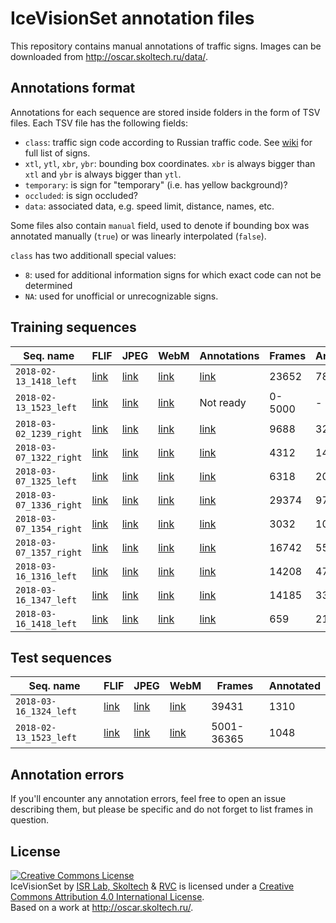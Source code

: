 # IceVisionSet annotation files

This repository contains manual annotations of traffic signs. Images can be
downloaded from http://oscar.skoltech.ru/data/.

## Annotations format

Annotations for each sequence are stored inside folders in the form of TSV files.
Each TSV file has the following fields:
- `class`: traffic sign code according to Russian traffic code. See [wiki] for
full list of signs.
- `xtl`, `ytl`, `xbr`, `ybr`: bounding box coordinates. `xbr` is always bigger than `xtl` and `ybr` is always bigger than `ytl`.
- `temporary`: is sign for "temporary" (i.e. has yellow background)?
- `occluded`: is sign occluded?
- `data`: associated data, e.g. speed limit, distance, names, etc.

Some files also contain `manual` field, used to denote if bounding box was
annotated manually (`true`) or was linearly interpolated (`false`).

`class` has two additionall special values:
- `8`: used for additional information signs for which exact code can not be
determined
- `NA`: used for unofficial or unrecognizable signs.

[wiki]: https://ru.wikipedia.org/wiki/Дорожные_знаки_России

## Training sequences

| Seq. name | FLIF | JPEG | WebM | Annotations | Frames | Annotated | Bboxes |
| --------- | ---- | ---- | ---- | ----------- | ------ | --------- | ------ |
| `2018-02-13_1418_left` | [link](http://oscar.skoltech.ru/data/2018-02-13_1418/left.tar) | [link](http://oscar.skoltech.ru/data/2018-02-13_1418/left_jpgs.tar) | [link](http://oscar.skoltech.ru/data/2018-02-13_1418/left.webm) | [link](https://github.com/icevision/annotations/tree/master/training/2018-02-13_1418_left) | 23652 | 788 | 4737 |
| `2018-02-13_1523_left` | [link](http://oscar.skoltech.ru/data/2018-02-13_1523/left.tar) | [link](http://oscar.skoltech.ru/data/2018-02-13_1523/left_jpgs.tar) | [link](http://oscar.skoltech.ru/data/2018-02-13_1523/left.webm) | Not ready | 0-5000 | - | - |
| `2018-03-02_1239_right` | [link](http://oscar.skoltech.ru/data/2018-03-02_1239/right.tar) | [link](http://oscar.skoltech.ru/data/2018-03-02_1239/right_jpgs.tar) | [link](http://oscar.skoltech.ru/data/2018-03-02_1239/right.webm) | [link](https://github.com/icevision/annotations/tree/master/training/2018-03-07_1322_right) | 9688 | 323 | 2726 |
| `2018-03-07_1322_right` | [link](http://oscar.skoltech.ru/data/2018-03-07_1322/right.tar) | [link](http://oscar.skoltech.ru/data/2018-03-07_1322/right_jpgs.tar) | [link](http://oscar.skoltech.ru/data/2018-03-07_1322/right.webm) | [link](https://github.com/icevision/annotations/tree/master/training/2018-03-07_1322_right) | 4312 | 145 | 247 |
| `2018-03-07_1325_left` | [link](http://oscar.skoltech.ru/data/2018-03-07_1325/left.tar) | [link](http://oscar.skoltech.ru/data/2018-03-07_1325/left_jpgs.tar) | [link](http://oscar.skoltech.ru/data/2018-03-07_1325/left.webm) | [link](https://github.com/icevision/annotations/tree/master/training/2018-03-07_1325_left) | 6318 | 208 | 362 |
| `2018-03-07_1336_right` | [link](http://oscar.skoltech.ru/data/2018-03-07_1336/right.tar) | [link](http://oscar.skoltech.ru/data/2018-03-07_1336/right_jpgs.tar) | [link](http://oscar.skoltech.ru/data/2018-03-07_1336/right.webm) | [link](https://github.com/icevision/annotations/tree/master/training/2018-03-07_1336_right) | 29374 | 975 | 3604 |
| `2018-03-07_1354_right` | [link](http://oscar.skoltech.ru/data/2018-03-07_1354/right.tar) | [link](http://oscar.skoltech.ru/data/2018-03-07_1354/right_jpgs.tar) | [link](http://oscar.skoltech.ru/data/2018-03-07_1354/right.webm) | [link](https://github.com/icevision/annotations/tree/master/training/2018-03-07_1357_right) | 3032 | 102 | 143 |
| `2018-03-07_1357_right` | [link](http://oscar.skoltech.ru/data/2018-03-07_1357/right.tar) | [link](http://oscar.skoltech.ru/data/2018-03-07_1357/right_jpgs.tar) | [link](http://oscar.skoltech.ru/data/2018-03-07_1357/right.webm) | [link](https://github.com/icevision/annotations/tree/master/training/2018-03-07_1357_right) | 16742 | 557 | 2536 |
| `2018-03-16_1316_left` | [link](http://oscar.skoltech.ru/data/2018-03-16_1316/left.tar) | [link](http://oscar.skoltech.ru/data/2018-03-16_1316/left_jpgs.tar) | [link](http://oscar.skoltech.ru/data/2018-03-16_1316/left.webm) | [link](https://github.com/icevision/annotations/tree/master/training/2018-03-16_1316_left) | 14208 | 474 | 2550 |
| `2018-03-16_1347_left` | [link](http://oscar.skoltech.ru/data/2018-03-16_1347/left.tar) | [link](http://oscar.skoltech.ru/data/2018-03-16_1347/left_jpgs.tar) | [link](http://oscar.skoltech.ru/data/2018-03-16_1347/left.webm) | [link](https://github.com/icevision/annotations/tree/master/training/2018-03-16_1347_left) | 14185 | 332 | 507 |
| `2018-03-16_1418_left` | [link](http://oscar.skoltech.ru/data/2018-03-16_1418/left.tar) | [link](http://oscar.skoltech.ru/data/2018-03-16_1418/left_jpgs.tar) | [link](http://oscar.skoltech.ru/data/2018-03-16_1418/left.webm) | [link](https://github.com/icevision/annotations/tree/master/training/2018-03-16_1418_left) | 659 | 21 | 36 |

## Test sequences

| Seq. name | FLIF | JPEG | WebM | Frames | Annotated |
| --------- | ---- | ---- | ---- | ------ | --------- |
| `2018-03-16_1324_left` | [link](http://oscar.skoltech.ru/data/2018-03-16_1324/left.tar) | [link](http://oscar.skoltech.ru/data/2018-03-16_1324/left_jpgs.tar) | [link](http://oscar.skoltech.ru/data/2018-03-16_1324/left.webm) | 39431 | 1310 |
| `2018-02-13_1523_left` | [link](http://oscar.skoltech.ru/data/2018-02-13_1523/left.tar) | [link](http://oscar.skoltech.ru/data/2018-02-13_1523/left_jpgs.tar) | [link](http://oscar.skoltech.ru/data/2018-02-13_1523/left.webm) | 5001-36365 | 1048 |

## Annotation errors

If you'll encounter any annotation errors, feel free to open an issue describing them, but please be specific and do not forget to list frames in question.

## License
<a rel="license" href="http://creativecommons.org/licenses/by/4.0/"><img alt="Creative Commons License" style="border-width:0" src="https://i.creativecommons.org/l/by/4.0/88x31.png" /></a><br /><span xmlns:dct="http://purl.org/dc/terms/" href="http://purl.org/dc/dcmitype/Dataset" property="dct:title" rel="dct:type">IceVisionSet</span> by <span xmlns:cc="http://creativecommons.org/ns#" property="cc:attributionName"><a href="https://www.skoltech.ru/">ISR Lab, Skoltech</a> & <a href="https://www.rvc.ru/">RVC</a></span> is licensed under a <a rel="license" href="http://creativecommons.org/licenses/by/4.0/">Creative Commons Attribution 4.0 International License</a>.<br />Based on a work at <a xmlns:dct="http://purl.org/dc/terms/" href="http://oscar.skoltech.ru" rel="dct:source">http://oscar.skoltech.ru/</a>.

